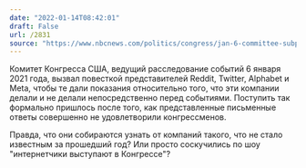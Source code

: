 ```yaml
---
date: "2022-01-14T08:42:01"
draft: False
url: /2831
source: "https://www.nbcnews.com/politics/congress/jan-6-committee-subpoenas-tech-giants-after-inadequate-response-n1287442"
---
```


Комитет Конгресса США, ведущий расследование событий 6 января 2021 года, вызвал повесткой представителей Reddit, Twitter, Alphabet и Meta, чтобы те дали показания относительно того, что эти компании делали и не делали непосредственно перед событиями. Поступить так формально пришлось после того, как представленные письменные ответы совершенно не удовлетворили конгрессменов.

Правда, что они собираются узнать от компаний такого, что не стало известным за прошедший год? Или просто соскучились по шоу "интернетчики выступают в Конгрессе"?
